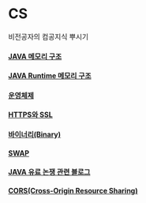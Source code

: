 # CS
비전공자의 컴공지식 뿌시기


  #### [JAVA 메모리 구조](https://github.com/russell-seo/CS/blob/main/Computer/JAVA.md)
  #### [JAVA Runtime 메모리 구조]()
  #### [운영체제](https://github.com/russell-seo/CS/blob/main/Computer/OperationSystem.md)
  #### [HTTPS와 SSL](https://github.com/russell-seo/CS/blob/main/Computer/Https%2CSSL.md)
  #### [바이너리(Binary)](https://github.com/russell-seo/CS/blob/main/Computer/Binary.md)
  #### [SWAP](https://github.com/russell-seo/CS/blob/main/Computer/Swap.md)
  #### [JAVA 유료 논쟁 관련 블로그](https://mine-it-record.tistory.com/7)
  #### [CORS(Cross-Origin Resource Sharing)](https://github.com/russell-seo/CS/blob/main/Computer/CORS.md)
